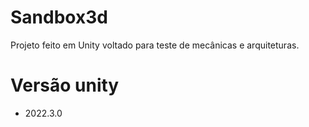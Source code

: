 # Sandbox3d

Projeto feito em Unity voltado para teste de mecânicas e arquiteturas.

# Versão unity
-  2022.3.0
